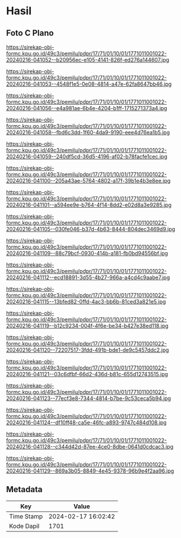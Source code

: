 # Hasil

## Foto C Plano

https://sirekap-obj-formc.kpu.go.id/49c3/pemilu/pdpr/17/71/01/10/01/1771011001022-20240216-041052--b20956ec-e105-4141-826f-ed276a144607.jpg

https://sirekap-obj-formc.kpu.go.id/49c3/pemilu/pdpr/17/71/01/10/01/1771011001022-20240216-041053--4548f1e5-0e08-4814-a47e-62fa8647bb46.jpg

https://sirekap-obj-formc.kpu.go.id/49c3/pemilu/pdpr/17/71/01/10/01/1771011001022-20240216-041056--e4a981ae-6b4e-4204-b1ff-1715271373a4.jpg

https://sirekap-obj-formc.kpu.go.id/49c3/pemilu/pdpr/17/71/01/10/01/1771011001022-20240216-041058--fbd6c3dd-1f60-4da9-9190-eee4d76ea1b5.jpg

https://sirekap-obj-formc.kpu.go.id/49c3/pemilu/pdpr/17/71/01/10/01/1771011001022-20240216-041059--240df5cd-36d5-4196-af02-b78facfe1cec.jpg

https://sirekap-obj-formc.kpu.go.id/49c3/pemilu/pdpr/17/71/01/10/01/1771011001022-20240216-041100--205a43ae-5764-4802-a17f-39b1e4b3e8ee.jpg

https://sirekap-obj-formc.kpu.go.id/49c3/pemilu/pdpr/17/71/01/10/01/1771011001022-20240216-041101--a594ee9e-b764-4f14-8dd2-e02d8a3e9285.jpg

https://sirekap-obj-formc.kpu.go.id/49c3/pemilu/pdpr/17/71/01/10/01/1771011001022-20240216-041105--030fe046-b37d-4b63-8444-804dec3469d9.jpg

https://sirekap-obj-formc.kpu.go.id/49c3/pemilu/pdpr/17/71/01/10/01/1771011001022-20240216-041109--88c79bcf-0930-414b-a181-fb0bd94556bf.jpg

https://sirekap-obj-formc.kpu.go.id/49c3/pemilu/pdpr/17/71/01/10/01/1771011001022-20240216-041112--ecd18891-3d55-4b27-966a-a4cd4c9aabe7.jpg

https://sirekap-obj-formc.kpu.go.id/49c3/pemilu/pdpr/17/71/01/10/01/1771011001022-20240216-041115--13bfed82-0ffd-4ac3-bb6b-81ced3a821e5.jpg

https://sirekap-obj-formc.kpu.go.id/49c3/pemilu/pdpr/17/71/01/10/01/1771011001022-20240216-041119--b12c9234-004f-4f6e-be34-b427e38ed118.jpg

https://sirekap-obj-formc.kpu.go.id/49c3/pemilu/pdpr/17/71/01/10/01/1771011001022-20240216-041120--72207517-3fdd-491b-bde1-de9c5457ddc2.jpg

https://sirekap-obj-formc.kpu.go.id/49c3/pemilu/pdpr/17/71/01/10/01/1771011001022-20240216-041121--03c6dfbf-66d2-436d-b81c-655d12743515.jpg

https://sirekap-obj-formc.kpu.go.id/49c3/pemilu/pdpr/17/71/01/10/01/1771011001022-20240216-041123--77ecf3e8-7344-4814-b7be-9c53ceca5b94.jpg

https://sirekap-obj-formc.kpu.go.id/49c3/pemilu/pdpr/17/71/01/10/01/1771011001022-20240216-041124--df10ff48-ca5e-46fc-a893-9747c484d108.jpg

https://sirekap-obj-formc.kpu.go.id/49c3/pemilu/pdpr/17/71/01/10/01/1771011001022-20240216-041128--c344d42d-87ee-4ce0-8dbe-0641d0cdcac3.jpg

https://sirekap-obj-formc.kpu.go.id/49c3/pemilu/pdpr/17/71/01/10/01/1771011001022-20240216-041129--869a3b05-8849-4e45-9378-96b9e4f2aa96.jpg


## Metadata

| Key        | Value               |
| ---------- | ------------------- |
| Time Stamp | 2024-02-17 16:02:42 |
| Kode Dapil | 1701                |



